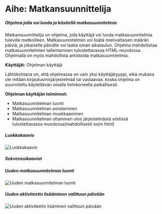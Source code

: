 # Aihe: Matkansuunnittelija
##### Ohjelma jolla voi luoda ja käsitellä matkasuunnitelmia

Matkansuunnittelija on ohjelma, jolla käyttäjä voi luoda matkasuunnitelmia tuleville matkoilleen. Matkasuunnitelmiin voi lisätä mielivaltaisen määrän päiviä, ja jokaiselle päivälle voi laatia oman aikataulun. Ohjelma mahdollistaa matkasuunnitelmien tallentamisen tulostettavassa HTML-muodossa. Ohjelmalla on myös mahdollista arkistoida matkasuunnitelmia.

**Käyttäjät:** Ohjelman käyttäjä

Lähtökohtana on, että ohjelmassa on vain yksi käyttäjätyyppi, eikä mukana ole mitään kirjautusmisjärjestelmää tai vastaavaa. koska ohjelma on suunniteltu käytettävän omalla tietokoneella paikallisesti.

**Ohjelman käyttäjän toiminnot:**

- Matkasuunnitelman luonti
- Matkasuunnitelman poistaminen
- Matkasuunnitelman muokkaaminen
- Matkasuunnitelman ottaminen ulos järjestelmästä siistissä tulostettavassa muodossa(mahdollisesti esim html)

##### Luokkakaavio
![Luokkakaavio](/dokumentaatio/luokkakaavio.png)

##### Sekvenssikaaviot
##### Uuden matkasuunnitelman luonti
![Uuden matkasuunnitelman luonti](/dokumentaatio/Matkasuunnitelman_luonti.png)
##### Uuden aktiviteetin lisääminen valittuun päivään
![Uuden aktiviteetin lisäminen valittuun päivään](/dokumentaatio/aktiviteetin_lisaaminen_matkasuunnitelmaan.png)





